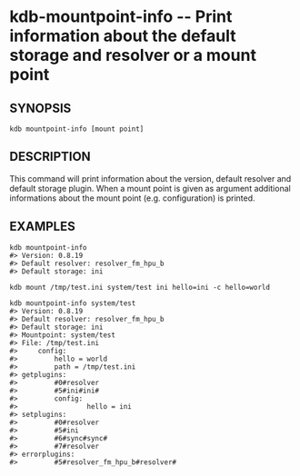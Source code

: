 # kdb-mountpoint-info -- Print information about the default storage and resolver or a mount point

## SYNOPSIS

`kdb mountpoint-info [mount point]`

## DESCRIPTION

This command will print information about the version, default resolver and default storage plugin. When a mount point is given as argument additional informations about the mount point (e.g. configuration) is printed.

## EXAMPLES

```
kdb mountpoint-info
#> Version: 0.8.19
#> Default resolver: resolver_fm_hpu_b
#> Default storage: ini

kdb mount /tmp/test.ini system/test ini hello=ini -c hello=world

kdb mountpoint-info system/test
#> Version: 0.8.19
#> Default resolver: resolver_fm_hpu_b
#> Default storage: ini
#> Mountpoint: system/test
#> File: /tmp/test.ini
#>	   config:
#>         hello = world
#>         path = /tmp/test.ini
#> getplugins:
#>         #0#resolver
#>         #5#ini#ini#
#>		   config:
#>                 hello = ini
#> setplugins:
#>         #0#resolver
#>         #5#ini
#>         #6#sync#sync#
#>         #7#resolver
#> errorplugins:
#>         #5#resolver_fm_hpu_b#resolver#
```

